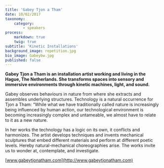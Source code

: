 ```yaml
---
title: 'Gabey Tjon a Tham'
date: 10/02/2017
taxonomy:
    category:
        - speakers
process:
    markdown: true
    twig: true
subtitle: 'Kinetic Installations'
background_image: repetition.jpg
bio_image: Gabeybw.jpg
published: false
---
```


**Gabey Tjon a Tham is an installation artist working and living in the Hague, The Netherlands. She transforms spaces into sensory and immersive environments through kinetic machines, light, and sound.**

Gabey observes behaviours in nature from where she extracts and assembles underlying structures. Technology is a natural occurrence for Tjon a Tham: “While what we have traditionally called nature is increasingly being influenced by human action, our technological environment is becoming increasingly complex and untameable, we almost have to relate to it as a new nature.

In her works the technology has a logic on its own, it conflicts and harmonizes. The artist develops techniques and invents mechanical sculptures that embed different materials and perform at different poetic levels. Hereby natural-mechanical choreographies arise. The works invite us to wonder at, contemplate, and investigate.

[www.gabeytjonatham.com](http://www.gabeytjonatham.com)